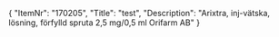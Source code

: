 {
  "ItemNr": "170205",
  "Title": "test",
  "Description": "Arixtra, inj-vätska, lösning, förfylld spruta 2,5 mg/0,5 ml Orifarm AB"
}